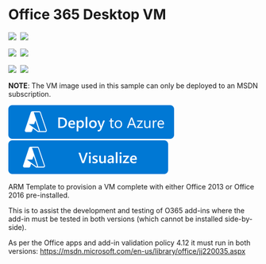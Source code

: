 # Office 365 Desktop VM

<IMG SRC="https://azurequickstartsservice.blob.core.windows.net/badges/windows-vm-O365/PublicLastTestDate.svg" />&nbsp;
<IMG SRC="https://azurequickstartsservice.blob.core.windows.net/badges/windows-vm-O365/PublicDeployment.svg" />&nbsp;

<IMG SRC="https://azurequickstartsservice.blob.core.windows.net/badges/windows-vm-O365/FairfaxLastTestDate.svg" />&nbsp;
<IMG SRC="https://azurequickstartsservice.blob.core.windows.net/badges/windows-vm-O365/FairfaxDeployment.svg" />&nbsp;

<IMG SRC="https://azurequickstartsservice.blob.core.windows.net/badges/windows-vm-O365/BestPracticeResult.svg" />&nbsp;
<IMG SRC="https://azurequickstartsservice.blob.core.windows.net/badges/windows-vm-O365/CredScanResult.svg" />&nbsp;

**NOTE**: The VM image used in this sample can only be deployed to an MSDN subscription.

<a href="https://portal.azure.com/#create/microsoft.template/uri/https%3A%2F%2Fraw.githubusercontent.com%2FAzure%2Fazure-quickstart-templates%2Fmaster%2Fwindows-vm-O365%2Fazuredeploy.json" target="_blank">
    <img src="https://raw.githubusercontent.com/Azure/azure-quickstart-templates/master/1-CONTRIBUTION-GUIDE/images/deploytoazure.svg"/>
</a>
<a href="http://armviz.io/#/?load=https%3A%2F%2Fraw.githubusercontent.com%2FAzure%2Fazure-quickstart-templates%2Fmaster%2Fwindows-vm-O365%2Fazuredeploy.json" target="_blank">
    <img src="https://raw.githubusercontent.com/Azure/azure-quickstart-templates/master/1-CONTRIBUTION-GUIDE/images/visualizebutton.svg"/>
</a>

ARM Template to provision a VM complete with either Office 2013 or Office 2016 pre-installed.  

This is to assist the development and testing of O365 add-ins where the add-in must be tested in both versions (which cannot be installed side-by-side).

As per the Office apps and add-in validation policy 4.12 it must run in both versions: https://msdn.microsoft.com/en-us/library/office/jj220035.aspx

